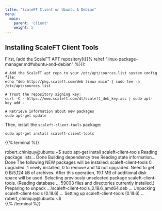 ```yaml
---
title: "ScaleFT Client on Ubuntu & Debian"
menu:
  main:
    parent: 'client'
    weight: 5
---
```


## Installing ScaleFT Client Tools

First, [add the ScaleFT APT repository]({{% relref "linux-package-manager.md#ubuntu-and-debian" %}}):

```
# Add the ScaleFT apt repo to your /etc/apt/sources.list system config file:
echo "deb http://pkg.scaleft.com/deb linux main" | sudo tee -a /etc/apt/sources.list

# Trust the repository signing key:
curl -C - https://www.scaleft.com/dl/scaleft_deb_key.asc | sudo apt-key add -

# Retrieve information about new packages
sudo apt-get update
```


Then, install the `scaleft-client-tools` package:

```
sudo apt-get install scaleft-client-tools
```

{{% terminal %}}
<div>robert_chiniquy@ubuntu:~$ sudo apt-get install scaleft-client-tools
Reading package lists... Done
Building dependency tree
Reading state information... Done
The following NEW packages will be installed:
  scaleft-client-tools
0 upgraded, 1 newly installed, 0 to remove and 14 not upgraded.
Need to get 0 B/5,124 kB of archives.
After this operation, 19.1 MB of additional disk space will be used.
Selecting previously unselected package scaleft-client-tools.
(Reading database ... 59003 files and directories currently installed.)
Preparing to unpack .../scaleft-client-tools_0.18.6_amd64.deb ...
Unpacking scaleft-client-tools (0.18.6) ...
Setting up scaleft-client-tools (0.18.6) ...
robert_chiniquy@ubuntu:~$</div>
{{% /terminal %}}

